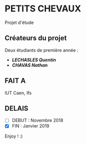# PETITS CHEVAUX
Projet d'étude

## Créateurs du projet

Deux étudiants de première année :
- ***LECHASLES Quentin*** 
- ***CHAVAS Nathan***

## FAIT A  
IUT Caen, Ifs

## DELAIS
- [ ] DEBUT    :   Novembre 2018
- [x] FIN      :   Janvier 2019

Enjoy ! :)
